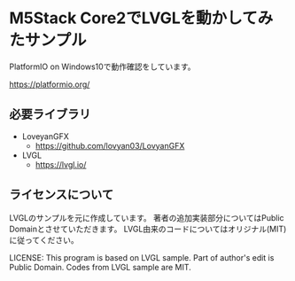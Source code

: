 # M5Stack Core2でLVGLを動かしてみたサンプル

PlatformIO on Windows10で動作確認をしています。

https://platformio.org/

## 必要ライブラリ

- LoveyanGFX
  - https://github.com/lovyan03/LovyanGFX
- LVGL
  - https://lvgl.io/

## ライセンスについて

LVGLのサンプルを元に作成しています。
著者の追加実装部分についてはPublic Domainとさせていただきます。
LVGL由来のコードについてはオリジナル(MIT)に従ってください。

LICENSE:
This program is based on LVGL sample.
Part of author's edit is Public Domain.
Codes from LVGL sample are MIT.
